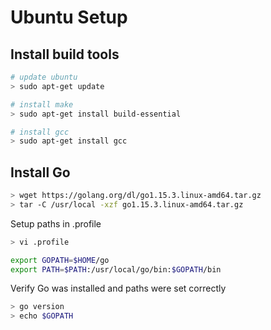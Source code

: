 # Ubuntu Setup

## Install build tools

```bash
# update ubuntu
> sudo apt-get update

# install make
> sudo apt-get install build-essential

# install gcc
> sudo apt-get install gcc
```

## Install Go

```bash
> wget https://golang.org/dl/go1.15.3.linux-amd64.tar.gz
> tar -C /usr/local -xzf go1.15.3.linux-amd64.tar.gz
```

Setup paths in .profile

```bash
> vi .profile
```

```bash
export GOPATH=$HOME/go
export PATH=$PATH:/usr/local/go/bin:$GOPATH/bin
```

Verify Go was installed and paths were set correctly

```bash
> go version
> echo $GOPATH
```
